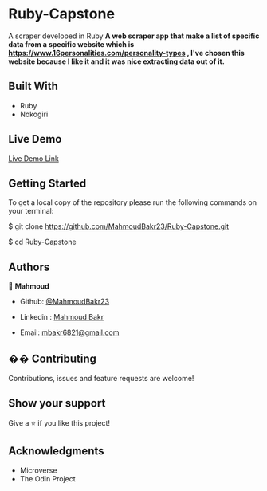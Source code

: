 # Ruby-Capstone
A scraper developed in Ruby
**A web scraper app that make a list of specific data from a specific website which is https://www.16personalities.com/personality-types , I've chosen this website because I like it and it was nice extracting data out of it.**

## Built With

- Ruby
- Nokogiri

## Live Demo

[Live Demo Link](https://repl.it/@MahmoudBakr23/Web-Scraper#main.rb)

## Getting Started

To get a local copy of the repository please run the following commands on your terminal:

$ git clone <https://github.com/MahmoudBakr23/Ruby-Capstone.git>

$ cd Ruby-Capstone

## Authors

👤 **Mahmoud**

- Github: [@MahmoudBakr23](https://github.com/MahmoudBakr23)

- Linkedin : [Mahmoud Bakr](https://www.linkedin.com/in/mahmoud-bakr-a76323194/)

- Email: [mbakr6821@gmail.com](mbakr6821@gmail.com)

## �� Contributing

Contributions, issues and feature requests are welcome!

## Show your support

Give a ⭐️ if you like this project!

## Acknowledgments

- Microverse
- The Odin Project